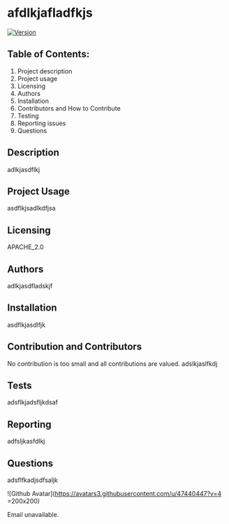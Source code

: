 # afdlkjafladfkjs
[![Version](https://badge.fury.io/gh/tterb%2FHyde.svg)](https://badge.fury.io/gh/tterb%2FHyde)

## Table of Contents: 
1. Project description
2. Project usage
3. Licensing
4. Authors
5. Installation
6. Contributors and How to Contribute
7. Testing
8. Reporting issues
9. Questions

## Description
adlkjasdflkj


## Project Usage
asdflkjsadlkdfjsa

## Licensing
APACHE_2.0


## Authors
adlkjasdfladskjf


## Installation
asdflkjasdlfjk


## Contribution and Contributors
No contribution is too small and all contributions are valued. 
adslkjaslfkdj


## Tests
adsflkjadsfljkdsaf


## Reporting
adfsljkasfdlkj


## Questions
adsflfkadjsdfsaljk

![Github Avatar](https://avatars3.githubusercontent.com/u/47440447?v=4 =200x200)

Email unavailable.
